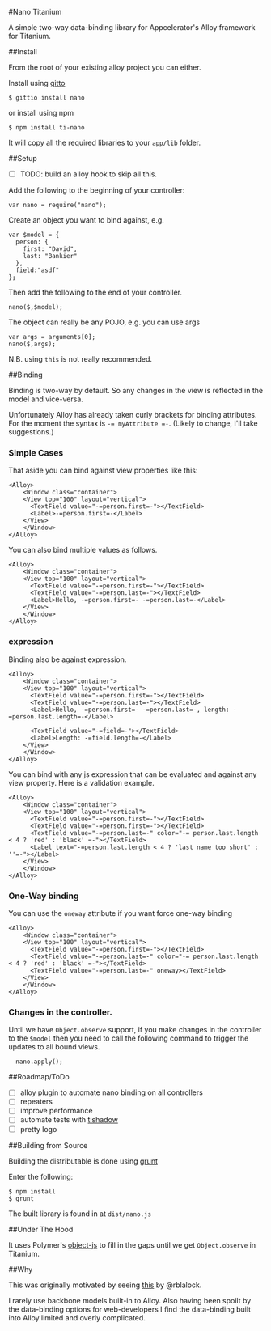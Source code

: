 #Nano Titanium

A simple two-way data-binding library for Appcelerator's Alloy framework for Titanium.

##Install

From the root of your existing alloy project you can either.

Install using [gitto](http://gitt.io/)

~~~
$ gittio install nano
~~~

or install using npm

~~~
$ npm install ti-nano
~~~

It will copy all the required libraries to your `app/lib` folder.

##Setup

- [ ] TODO: build an alloy hook to skip all this.

Add the following to the beginning of your controller:

~~~
var nano = require("nano");
~~~

Create an object you want to bind against, e.g.

~~~
var $model = {
  person: {
    first: "David",
    last: "Bankier"
  },
  field:"asdf"
};
~~~

Then add the following to the end of your controller.

~~~
nano($,$model);
~~~

The object can really be any POJO, e.g. you can use args

~~~
var args = arguments[0];
nano($,args);
~~~

N.B. using `this` is not really recommended.

##Binding

Binding is two-way by default. So any changes in the view is reflected in the model and vice-versa.

Unfortunately Alloy has already taken curly brackets for binding attributes.
For the moment the syntax is `-= myAttribute =-`. (Likely to change, I'll take suggestions.)

### Simple Cases

That aside you can bind against view properties like this:

~~~
<Alloy>
	<Window class="container">
    <View top="100" layout="vertical">
      <TextField value="-=person.first=-"></TextField>
      <Label>-=person.first=-</Label>
    </View>
	</Window>
</Alloy>
~~~

You can also bind multiple values as follows.

~~~
<Alloy>
	<Window class="container">
    <View top="100" layout="vertical">
      <TextField value="-=person.first=-"></TextField>
      <TextField value="-=person.last=-"></TextField>
      <Label>Hello, -=person.first=- -=person.last=-</Label>
    </View>
	</Window>
</Alloy>
~~~

### expression

Binding also be against expression.

~~~
<Alloy>
	<Window class="container">
    <View top="100" layout="vertical">
      <TextField value="-=person.first=-"></TextField>
      <TextField value="-=person.last=-"></TextField>
      <Label>Hello, -=person.first=- -=person.last=-, length: -=person.last.length=-</Label>

      <TextField value="-=field=-"></TextField>
      <Label>Length: -=field.length=-</Label>
    </View>
	</Window>
</Alloy>
~~~

You can bind with any js expression that can be evaluated and against any
view property. Here is a validation example.

~~~
<Alloy>
	<Window class="container">
    <View top="100" layout="vertical">
      <TextField value="-=person.first=-"></TextField>
      <TextField value="-=person.first=-"></TextField>
      <TextField value="-=person.last=-" color="-= person.last.length < 4 ? 'red' : 'black' =-"></TextField>
      <Label text="-=person.last.length < 4 ? 'last name too short' : ''=-"></Label>
    </View>
	</Window>
</Alloy>
~~~

### One-Way binding

You can use the `oneway` attribute if you want force one-way binding 

~~~
<Alloy>
	<Window class="container">
    <View top="100" layout="vertical">
      <TextField value="-=person.first=-"></TextField>
      <TextField value="-=person.last=-" color="-= person.last.length < 4 ? 'red' : 'black' =-"></TextField>
      <TextField value="-=person.last=-" oneway></TextField>
    </View>
	</Window>
</Alloy>
~~~

### Changes in the controller.

Until we have `Object.observe` support, if you make changes in the controller to the `$model` then you
need to call the following command to trigger the updates to all bound views.

~~~
  nano.apply();
~~~

##Roadmap/ToDo

- [ ] alloy plugin to automate nano binding on all controllers
- [ ] repeaters
- [ ] improve performance
- [ ] automate tests with [tishadow](https://github.com/dbankier/tishadow)
- [ ] pretty logo

##Building from Source

Building the distributable is done using [grunt](http://gruntjs.com/)

Enter the following:

~~~
$ npm install
$ grunt
~~~

The built library is found in at `dist/nano.js`

##Under The Hood

It uses Polymer's [object-js](https://github.com/polymer/observe-js) to fill in the gaps
until we get `Object.observe` in Titanium.

##Why

This was originally motivated by seeing [this](http://beautyindesign.com/blog/uber-simple-idea-for-alloy-view-data-binding/) by @rblalock.

I rarely use backbone models built-in to Alloy. Also having been spoilt by the data-binding
options for web-developers I find the data-binding built into Alloy limited and overly complicated.

